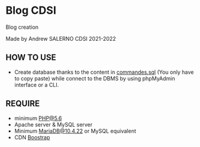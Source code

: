 # Blog CDSI
Blog creation

Made by Andrew SALERNO
CDSI 2021-2022

## HOW TO USE

- Create database thanks to the content in [commandes.sql](commande.sql) (You only have to copy paste) while connect to the DBMS by using phpMyAdmin interface or a CLI. 

## REQUIRE

- minimum PHP@5.6
- Apache server & MySQL server
- Minimum MariaDB@10.4.22 or MySQL equivalent
- CDN [Boostrap](https://cdn.jsdelivr.net/npm/bootstrap@5.1.3/dist/css/bootstrap.min.css)
